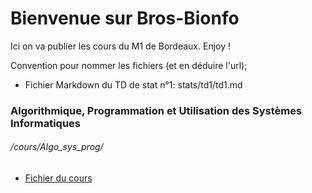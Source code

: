 # Bienvenue sur Bros-Bionfo

Ici on va publier les cours du M1 de Bordeaux. Enjoy !

Convention pour nommer les fichiers (et en déduire l'url);

- Fichier Markdown du TD de stat n°1: stats/td1/td1.md


### Algorithmique, Programmation et Utilisation des Systèmes Informatiques
###### /cours/Algo_sys_prog/

- [Fichier du cours](https://bros-bioinfo.github.io/cours/Algo_sys_prog/APU)
